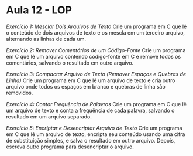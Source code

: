# Aula 12 - LOP

*Exercício 1: Mesclar Dois Arquivos de Texto*
Crie um programa em C que lê o conteúdo de dois arquivos de texto e os mescla em um terceiro arquivo, alternando as linhas de cada um.

*Exercício 2: Remover Comentários de um Código-Fonte*
Crie um programa em C que lê um arquivo contendo código-fonte em C e remove todos os comentários, salvando o resultado em outro arquivo.

*Exercício 3: Compactar Arquivo de Texto (Remover Espaços e Quebras de Linha)*
Crie um programa em C que lê um arquivo de texto e cria outro arquivo onde todos os espaços em branco e quebras de linha são removidos.

*Exercício 4: Contar Frequência de Palavras*
Crie um programa em C que lê um arquivo de texto e conta a frequência de cada palavra, salvando o resultado em um arquivo separado.

*Exercício 5: Encriptar e Desencriptar Arquivo de Texto*
Crie um programa em C que lê um arquivo de texto, encripta seu conteúdo usando uma cifra de substituição simples, e salva o resultado em outro arquivo. Depois, escreva outro programa para desencriptar o arquivo.